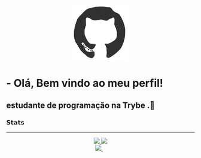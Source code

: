 <div align="center">
<img src="https://github.com/MatheusMena/MatheusMena/blob/main/octo.gif" alt="GitHub Logo" width="150" height="150" />
</div>

#     - Olá, Bem vindo ao meu perfil!
  estudante de programação na Trybe .👋
  ---

### 𝗦𝘁𝗮𝘁𝘀
---
<div align="center">
  <a href="https://github.com/MatheusMena">
  <img height="180em" src="https://github-readme-stats.vercel.app/api?username=MatheusMena&show_icons=true&theme=dracula&include_all_commits=true&count_private=true&cache_seconds=1800"/>
  <img height="180em" src="https://github-readme-stats.vercel.app/api/top-langs/?username=MatheusMena&layout=compact&langs_count=7&theme=dracula&cache_seconds=1800"/>
<br />
 <a href="https://www.linkedin.com/in/matheus-marino-2b211373/">
    <img src="https://img.shields.io/badge/linkedin-%230077B5.svg?&style=for-the-badge&logo=linkedin&logoColor=white" />
  </a>&nbsp;&nbsp;  
